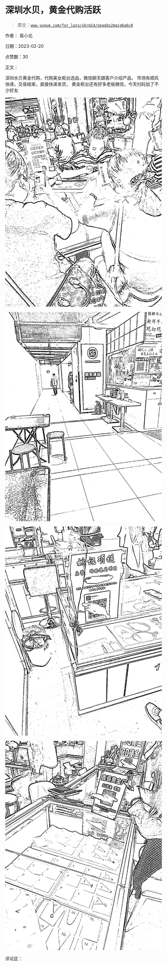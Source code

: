 # 深圳水贝，黄金代购活跃

> 原文：[`www.yuque.com/for_lazy/xkrm14/oeagbs2mqig6a6c8`](https://www.yuque.com/for_lazy/xkrm14/oeagbs2mqig6a6c8)

作者： 易小北

日期：2023-02-20

点赞数：30

正文：

深圳水贝黄金代购，代购美女柜台选品，微信聊天跟客户介绍产品， 市场有顺风快递，交易结束，直接快递发货， 黄金柜台还有好多老板微信，今天扫码加了不少好友

![](img/5e23f08449329dbf65fb4ff6c5328546.png)

![](img/7256a7ce23d4c5e6722149a5e65db2d0.png)

![](img/892c3fdcdf5f1bf7ed613a664c237b3e.png)

![](img/e494eb178f4fbc343af44412050ce636.png)

评论区：



